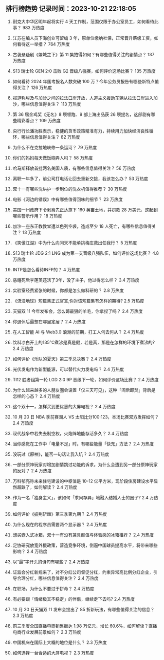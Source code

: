 
## 排行榜趋势 记录时间：2023-10-21 22:18:05
  
  1. 耐克大中华区明年起将实行 4 天工作制，范围仅限于办公室员工，如何看待此事？ 983 万热度
    
  2. 江苏在编人员下海创业可留编 3 年，原单位缴纳社保，正常晋升薪级工资，如何看待这一举措？ 764 万热度
    
  3. 古装悬疑剧《繁城之下》第 11 集拍得如何？有哪些值得关注的剧情点？ 137 万热度
    
  4. S13 瑞士轮 GEN 2:0 击败 G2 晋级八强赛，如何评价这场比赛？ 135 万热度
    
  5. 如何看待 2024 年国考报名人数突破 100 万？今年公务员报告有哪些新特点值得关注？ 126 万热度
    
  6. 报道称埃及与加沙之间的拉法口岸开放，人道主义援助车辆从拉法口岸进入加沙，哪些信息值得关注？ 113 万热度
    
  7. 第 36 届金鸡奖《无名》8 项领跑、9 部上海出品获 26 项提名，这部剧有哪些精彩看点？ 109 万热度
    
  8. 央行行长潘功胜表示，稳健的货币政策精准有力，持续用力加快经济良性循环，哪些信息值得关注？ 82 万热度
    
  9. 为什么不在克拉地峡修一条运河？ 79 万热度
    
  10. 你们的妈妈每天做饭糊弄人吗？ 58 万热度
    
  11. 哈马斯释放首批两名美国人质，有哪些信息值得关注？ 56 万热度
    
  12. 离职一年多了，前公司打电话让回去重新交接，我该怎么办？ 53 万热度
    
  13. 双十一有哪些洗烘护一步到位的洗衣机值得推荐？ 30 万热度
    
  14. 电影《河边的错误》中有哪些值得回味的细节？ 23 万热度
    
  15. 美国一州政府下令剥离先正达旗下 160 英亩土地，并罚款 28 万美元，这起到哪些警示作用？ 18 万热度
    
  16. 加沙一座东正教教堂遭以色列空袭，造成至少 18 人死亡，有哪些信息值得关注？ 13 万热度
    
  17. 《笑傲江湖》中为什么向问天不能单挑梅庄救出任我行？ 5 万热度
    
  18. S13 瑞士轮 JDG 2:1 LNG 成为第一支晋级八强队伍，如何评价这场比赛？ 4.8 万热度
    
  19. INTP是怎么看待INFP的？ 4 万热度
    
  20. 慈禧死后李莲英还活了3年，没了主子，他过得怎么样？ 3.4 万热度
    
  21. 实验室经费紧张的时候，你都是怎么做科研的？ 2.8 万热度
    
  22. 《流浪地球》短篇集正式官宣,你对该短篇集有怎样的期待? 2.5 万热度
    
  23. 天猫双 11 今年发布会，怎么薅最狠的羊毛，你拿捏了吗？ 2.4 万热度
    
  24. 你退休后最想在哪里定居？ 2.4 万热度
    
  25. 在人工智能 AI 与 Web3.0 浪潮的前期，打工人何去何从？ 2.4 万热度
    
  26. 饮料凉白开上的135℃煮沸是真是假，若是真，那是在怎样的环境下煮沸的? 2.4 万热度
    
  27. 如何评价《乐队的夏天》第三季总决赛？ 2.4 万热度
    
  28. 光伏发电作为新型能源，可以替代火力发电吗？ 2.4 万热度
    
  29. TI12 胜者组第一轮 LGD 2:0 9P 晋级下一轮，如何评价这场比赛？ 2.4 万热度
    
  30. 为什么越来越多的人朋友圈会设置「仅三天可见」，这种「阅后即焚」背后是怎样的心态？ 2.4 万热度
    
  31. 这个双十一，怎样买到更优惠的大屏电视？ 2.4 万热度
    
  32. 10 月 20 日 NBA 季前赛湖人 VS 太阳比分100:123，本场比赛双方发挥如何？ 2.4 万热度
    
  33. 现代战争中若失去制空权，火炮阵地能存活多久？ 2.4 万热度
    
  34. 当你感觉在工作中「电量不足」时，有哪些能量「快充」方法？ 2.4 万热度
    
  35. 没玩过《原神》，能否一句话让我入坑？ 2.4 万热度
    
  36. 一部分原神玩家对增加剧情跳过功能的诉求，为什么会遭到另一部分原神玩家的反对？ 2.4 万热度
    
  37. 万科郁亮称未来住宅建设的中枢值是 10-12 亿平方米，现阶段住房建设水平显然超跌了，如何解读？ 2.4 万热度
    
  38. 作为一名「独身主义」，该如何「求同存异」地融入结婚人士的圈子? 2.4 万热度
    
  39. 如何评价《披荆斩棘》第三季第九期？ 2.4 万热度
    
  40. 为什么现在的程序员需要两个显示器？ 2.4 万热度
    
  41. 想买嵌入式冰箱，双十一有没有兼具颜值与体验感的冰箱推荐？ 2.4 万热度
    
  42. 足协研究放宽外援政策，营造竞争环境，倒逼中国球员提高水平，将带来哪些影响？ 2.4 万热度
    
  43. 以“最”字开头的诗句有哪些？ 2.4 万热度
    
  44. 证监会分红新规来了，对不分红公司督促分红，约束异常高比例分红企业，引导合理分红，哪些信息值得关注？ 2.4 万热度
    
  45. 在职场，为什么不要过于拼命？ 2.4 万热度
    
  46. 有必要跟「情绪极其不稳定」的伴侣，继续走下去吗? 2.4 万热度
    
  47. 10 月 20 日天猫双 11 发布会提出了 85 折新玩法，有哪些值得关注的信息？ 2.3 万热度
    
  48. 前三季度全国直播电商销售额达 1.98 万亿元，增长 60.6%，如何解读？直播电商行业发展前景如何？ 2.3 万热度
    
  49. 中国机床在国际上大概的地位是什么？ 2.3 万热度
    
  50. 如何选择一台合适的大屏电视？ 2.3 万热度
    